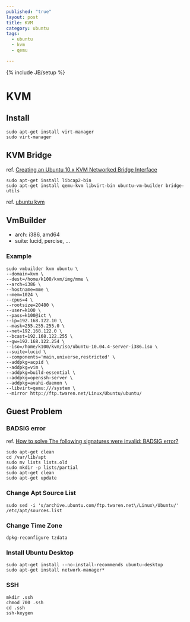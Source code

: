 ```yaml
---
published: "true"
layout: post
title: KVM
category: ubuntu
tags: 
  - ubuntu
  - kvm
  - qemu

---
```


{% include JB/setup %}

# KVM

## Install

    sudo apt-get install virt-manager
    sudo virt-manager


## KVM Bridge
ref. [Creating an Ubuntu 10.x KVM Networked Bridge Interface](http://www.techotopia.com/index.php/Creating_an_Ubuntu_10.x_KVM_Networked_Bridge_Interface)

    sudo apt-get install libcap2-bin
    sudo apt-get install qemu-kvm libvirt-bin ubuntu-vm-builder bridge-utils

ref. [ubuntu kvm](http://sealmemory.blogspot.tw/2012/03/ubuntu-linux-kvm.html)

## VmBuilder

* arch: i386, amd64
* suite: lucid, percise, ...

### Example

    sudo vmbuilder kvm ubuntu \
    --domain=kvm \
    --dest=/home/k100/kvm/img/mme \
    --arch=i386 \
    --hostname=mme \
    --mem=1024 \
    --cpus=4 \
    --rootsize=20480 \
    --user=k100 \
    --pass=k100@ict \
    --ip=192.168.122.10 \
    --mask=255.255.255.0 \
    --net=192.168.122.0 \
    --bcast=192.168.122.255 \
    --gw=192.168.122.254 \
    --iso=/home/k100/kvm/iso/ubuntu-10.04.4-server-i386.iso \
    --suite=lucid \
    --components='main,universe,restricted' \
    --addpkg=acpid \
    --addpkg=vim \
    --addpkg=build-essential \
    --addpkg=openssh-server \
    --addpkg=avahi-daemon \
    --libvirt=qemu:///system \
    --mirror http://ftp.twaren.net/Linux/Ubuntu/ubuntu/

## Guest Problem

### BADSIG error
ref. [How to solve The following signatures were invalid: BADSIG error?](http://www.maketecheasier.com/solve-badsig-error-in-ubuntu/2012/01/13)

    sudo apt-get clean 
    cd /var/lib/apt 
    sudo mv lists lists.old 
    sudo mkdir -p lists/partial 
    sudo apt-get clean 
    sudo apt-get update

### Change Apt Source List

    sudo sed -i 's/archive.ubuntu.com/ftp.twaren.net\/Linux\/Ubuntu/' /etc/apt/sources.list

### Change Time Zone

    dpkg-reconfigure tzdata

### Install Ubuntu Desktop

    sudo apt-get install --no-install-recommends ubuntu-desktop
    sudo apt-get install network-manager*

### SSH

    mkdir .ssh
    chmod 700 .ssh
    cd .ssh
    ssh-keygen
